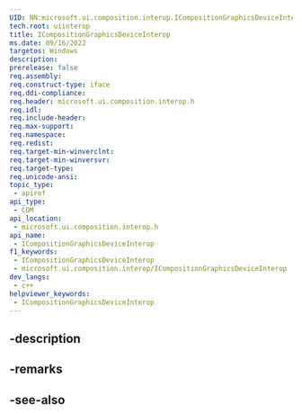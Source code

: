```yaml
---
UID: NN:microsoft.ui.composition.interop.ICompositionGraphicsDeviceInterop
tech.root: uiinterop
title: ICompositionGraphicsDeviceInterop
ms.date: 09/16/2022
targetos: Windows
description: 
prerelease: false
req.assembly: 
req.construct-type: iface
req.ddi-compliance: 
req.header: microsoft.ui.composition.interop.h
req.idl: 
req.include-header: 
req.max-support: 
req.namespace: 
req.redist: 
req.target-min-winverclnt: 
req.target-min-winversvr: 
req.target-type: 
req.unicode-ansi: 
topic_type:
 - apiref
api_type:
 - COM
api_location:
 - microsoft.ui.composition.interop.h
api_name:
 - ICompositionGraphicsDeviceInterop
f1_keywords:
 - ICompositionGraphicsDeviceInterop
 - microsoft.ui.composition.interop/ICompositionGraphicsDeviceInterop
dev_langs:
 - c++
helpviewer_keywords:
 - ICompositionGraphicsDeviceInterop
---
```


## -description

## -remarks

## -see-also

